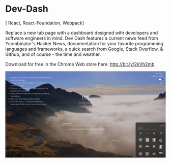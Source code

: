 # Dev-Dash
[ React, React-Foundation, Webpack] 

Replace a new tab page with a dashboard designed with developers and software engineers in mind. Dev Dash features a current news feed from Ycombinator's Hacker News, documentation for your favorite programming languages and frameworks, a quick search from Google, Stack Overflow, & Github, and of course - the time and weather.

Download for free in the Chrome Web store here: http://bit.ly/2kVh2mb

![Dev-Dash](https://raw.githubusercontent.com/NCal/Dev-Dash/master/src/assets/promos/Screen%20Shot%202017-02-24%20at%201.55.34%20PM.png?token=ANetL6QeqzZSfqFGxTwGVwGT4c3tGtB4ks5YudrAwA%3D%3D)
